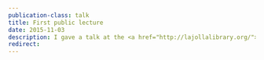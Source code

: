 ```yaml
---
publication-class: talk
title: First public lecture
date: 2015-11-03
description: I gave a talk at the <a href="http://lajollalibrary.org/">La Jolla Public Library</a> titled "<a href="">A Mostly True History of the Human Half-Brain</a>". The hangout-on-air failed (slow library WiFi), but I will re-record soon and post a blog as well.
redirect:
---
```


